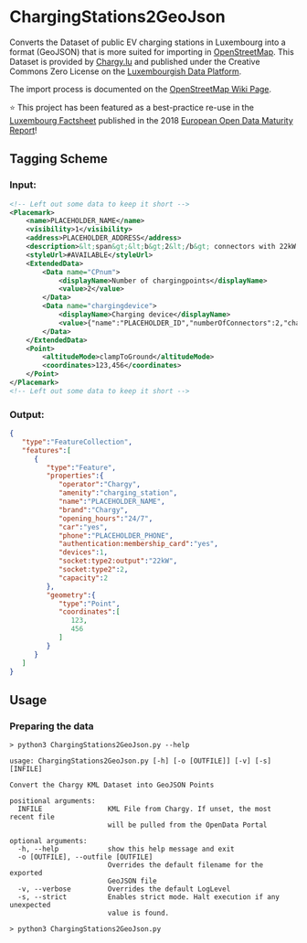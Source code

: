  ChargingStations2GeoJson
==================

Converts the Dataset of public EV charging stations in Luxembourg into a format (GeoJSON) that is more suited for importing in [OpenStreetMap](https://www.openstreetmap.org). This Dataset is provided by [Chargy.lu](https://chargy.lu/) and published under the Creative Commons Zero License on the [Luxembourgish Data Platform](https://data.public.lu/en/datasets/bornes-de-chargement-publiques-pour-voitures-electriques/).

The import process is documented on the [OpenStreetMap Wiki Page](https://wiki.openstreetmap.org/wiki/Import/Catalogue/Chargy_Import_Luxembourg).

:star: This project has been featured as a best-practice re-use in the [Luxembourg Factsheet](https://www.europeandataportal.eu/sites/default/files/country-factsheet_luxembourg_2018.pdf) published in the 2018 [European Open Data Maturity Report](https://www.europeandataportal.eu/)!


## Tagging Scheme

### Input:
```xml
<!-- Left out some data to keep it short -->
<Placemark>
    <name>PLACEHOLDER_NAME</name>
    <visibility>1</visibility>
    <address>PLACEHOLDER_ADDRESS</address>
    <description>&lt;span&gt;&lt;b&gt;2&lt;/b&gt; connectors with 22kW and Type 2 connector&lt;span&gt;&lt;br/&gt;&lt;span&gt;&lt;b&gt;2&lt;/b&gt; available connectors&lt;span&gt;&lt;br/&gt;&lt;span&gt;&lt;b&gt;0&lt;/b&gt; occupied connectors&lt;span&gt;&lt;br/&gt;</description>
    <styleUrl>#AVAILABLE</styleUrl>
    <ExtendedData>
        <Data name="CPnum">
            <displayName>Number of chargingpoints</displayName>
            <value>2</value>
        </Data>
        <Data name="chargingdevice">
            <displayName>Charging device</displayName>
            <value>{"name":"PLACEHOLDER_ID","numberOfConnectors":2,"chargingPointList":[{"id":51566,"maxchspeed":22.0,"connector":1,"description":"AVAILABLE"},{"id":51603,"maxchspeed":22.0,"connector":2,"description":"AVAILABLE"}]}</value>
        </Data>
    </ExtendedData>
    <Point>
        <altitudeMode>clampToGround</altitudeMode>
        <coordinates>123,456</coordinates>
    </Point>
</Placemark>
<!-- Left out some data to keep it short -->
```

### Output:
```json
{
   "type":"FeatureCollection",
   "features":[
      {
         "type":"Feature",
         "properties":{
            "operator":"Chargy",
            "amenity":"charging_station",
            "name":"PLACEHOLDER_NAME",
            "brand":"Chargy",
            "opening_hours":"24/7",
            "car":"yes",
            "phone":"PLACEHOLDER_PHONE",
            "authentication:membership_card":"yes",
            "devices":1,
            "socket:type2:output":"22kW",
            "socket:type2":2,
            "capacity":2
         },
         "geometry":{
            "type":"Point",
            "coordinates":[
               123,
               456
            ]
         }
      }
   ]
}
```
## Usage

### Preparing the data
```
> python3 ChargingStations2GeoJson.py --help

usage: ChargingStations2GeoJson.py [-h] [-o [OUTFILE]] [-v] [-s] [INFILE]

Convert the Chargy KML Dataset into GeoJSON Points

positional arguments:
  INFILE                KML File from Chargy. If unset, the most recent file
                        will be pulled from the OpenData Portal

optional arguments:
  -h, --help            show this help message and exit
  -o [OUTFILE], --outfile [OUTFILE]
                        Overrides the default filename for the exported
                        GeoJSON file
  -v, --verbose         Overrides the default LogLevel
  -s, --strict          Enables strict mode. Halt execution if any unexpected
                        value is found.

> python3 ChargingStations2GeoJson.py
```
